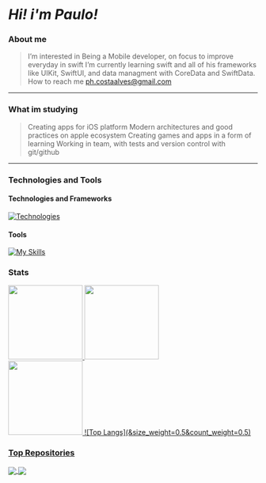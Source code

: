 # *Hi! i'm Paulo!*

### About me
> I’m interested in Being a Mobile developer, on focus to improve everyday in swift
I’m currently learning swift and all of his frameworks like UIKit, SwiftUI, and data managment with CoreData and SwiftData.
How to reach me ph.costaalves@gmail.com

---

### What im studying
> Creating apps for iOS platform
Modern architectures and good practices on apple ecosystem
Creating games and apps in a form of learning
Working in team, with tests and version control with git/github

---

### Technologies and Tools
#### Technologies and Frameworks
[![Technologies](https://skillicons.dev/icons?i=swift,java,c,html,css,js&perline=3&theme=dark)](https://skillicons.dev)

#### Tools
[![My Skills](https://skillicons.dev/icons?i=git,github,figma,eclipse,gmail,linkedin&perline=3&theme=dark)](https://skillicons.dev)

### Stats
<div>
  <a href="https://github.com/Ph-Alves">
  <img height="150em" src="https://github-readme-stats.vercel.app/api?username=Ph-Alves&theme=algolia&show_icons=true"/>
  <img height="150em" src="https://github-readme-stats.vercel.app/api/top-langs/?username=Ph-Alves&layout=compact&langs_count=8&theme=algolia"/>   
</div>
  <img height="150em" src="https://github-readme-stats.vercel.app/api/top-langs/?username=Ph-Alves&layout=compact&langs_count=8&theme=algolia"/>   
  ![Top Langs](&size_weight=0.5&count_weight=0.5)

### Top Repositories
<a href="https://github.com/Ph-Alves/Exercicios_Java">
  <img align="center" src="https://github-readme-stats.vercel.app/api/pin/?username=Ph-Alves&repo=Exercicios_Java&theme=algolia" />
</a>

<a href="https://github.com/Ph-Alves/chess-system-java">
 <img align="center" src="https://github-readme-stats.vercel.app/api/pin/?username=Ph-Alves&repo=chess-system-java&theme=algolia" />
</a>

